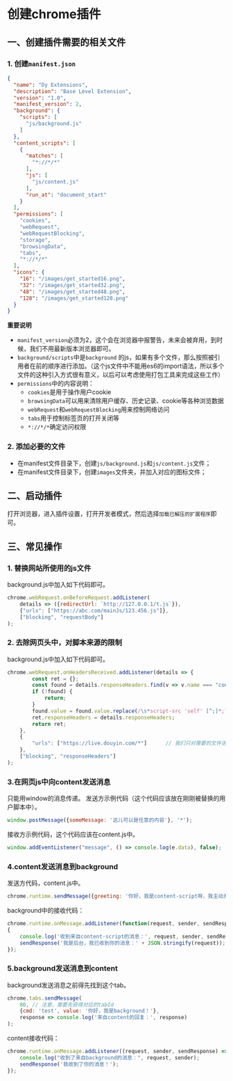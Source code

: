 # 创建chrome插件

## 一、创建插件需要的相关文件

### 1. 创建`manifest.json`

``` json
{
  "name": "Dy Extensions",
  "description": "Base Level Extension",
  "version": "1.0",
  "manifest_version": 2,
  "background": {
    "scripts": [
      "js/background.js"
    ]
  },
  "content_scripts": [
    {
      "matches": [
        "*://*/*"
      ],
      "js": [
        "js/content.js"
      ],
      "run_at": "document_start"
    }
  ],
  "permissions": [
    "cookies",
    "webRequest",
    "webRequestBlocking",
    "storage",
    "browsingData",
    "tabs",
    "*://*/*"
  ],
  "icons": {
    "16": "/images/get_started16.png",
    "32": "/images/get_started32.png",
    "48": "/images/get_started48.png",
    "128": "/images/get_started128.png"
  }
}
```

**重要说明**

* `manifest_version`必须为2，这个会在浏览器中报警告，未来会被弃用，到时候，我们不用最新版本浏览器即可。
* `background/scripts`中是`background`
  的js，如果有多个文件，那么按照被引用者在前的顺序进行添加。（这个js文件中不能用es6的import语法，所以多个文件的这种引入方式很有意义，以后可以考虑使用打包工具来完成这些工作）
* `permissions`中的内容说明：
    * `cookies`是用于操作用户cookie
    * `browsingData`可以用来清除用户缓存、历史记录、cookie等各种浏览数据
    * `webRequest`和`webRequestBlocking`用来控制网络访问
    * `tabs`用于控制标签页的打开关闭等
    * `*://*/*`确定访问权限

### 2. 添加必要的文件

* 在manifest文件目录下，创建`js/background.js`和`js/content.js`文件；
* 在manifest文件目录下，创建`images`文件夹，并加入对应的图标文件；

## 二、启动插件

打开浏览器，进入插件设置，打开开发者模式，然后选择`加载已解压的扩展程序`即可。

## 三、常见操作

### 1. 替换网站所使用的js文件

background.js中加入如下代码即可。

```js
chrome.webRequest.onBeforeRequest.addListener(
    details => ({redirectUrl: `http://127.0.0.1/t.js`}),
    {"urls": ["https://abc.com/mainJs/123.456.js"]},
    ["blocking", "requestBody"]
);
```

### 2. 去除网页头中，对脚本来源的限制

background.js中加入如下代码即可。

```js
chrome.webRequest.onHeadersReceived.addListener(details => {
        const ret = {};
        const found = details.responseHeaders.find(v => v.name === "content-security-policy");
        if (!found) {
            return;
        }
        found.value = found.value.replace(/\s*script-src 'self' [^;]*;?/, '');
        ret.responseHeaders = details.responseHeaders;
        return ret;
    },
    {
        "urls": ["https://live.douyin.com/*"]      // 我们只对需要的文件进行修改，语法格式请参考 https://developer.mozilla.org/zh-CN/docs/Mozilla/Add-ons/WebExtensions/Match_patterns
    },
    ["blocking", "responseHeaders"]
);
```

### 3.在网页js中向content发送消息

只能用window的消息传递。
发送方示例代码（这个代码应该放在刚刚被替换的用户脚本中）。

```js
window.postMessage({someMessage: '这儿可以是任意的内容'}, '*');
```

接收方示例代码，这个代码应该在content.js中。

```js
window.addEventListener("message", () => console.log(e.data), false);
```

### 4.content发送消息到background

发送方代码，content.js中。

```js
chrome.runtime.sendMessage({greeting: '你好，我是content-script呀，我主动发消息给后台！'}, response => console.log('收到来自后台的回复：' + response));
```

background中的接收代码：

```js
chrome.runtime.onMessage.addListener(function(request, sender, sendResponse)
{
    console.log('收到来自content-script的消息：', request, sender, sendResponse);
    sendResponse('我是后台，我已收到你的消息：' + JSON.stringify(request));
});
```

### 5.background发送消息到content

background发送消息之前得先找到这个tab。

```js
chrome.tabs.sendMessage(
    80, // 注意，需要先获得对应的tabId
    {cmd: 'test', value: '你好，我是background！'},
    response => console.log('来自content的回复：', response)
);
```

content接收代码：

```js
chrome.runtime.onMessage.addListener((request, sender, sendResponse) => {
    console.log("收到了来自background的消息：", request, sender);
    sendResponse('我收到了你的消息！');
});
```

